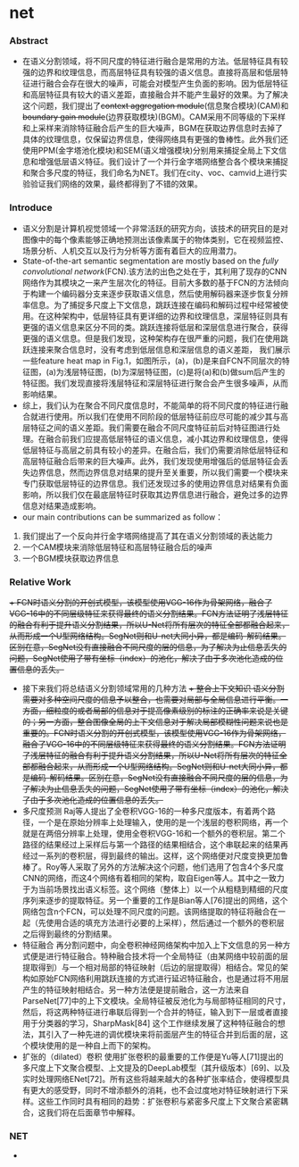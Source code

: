 # net
### Abstract
+ 在语义分割领域，将不同尺度的特征进行融合是常用的方法。低层特征具有较强的边界和纹理信息，而高层特征具有较强的语义信息。直接将高层和低层特征进行融合会存在很大的噪声，可能会对模型产生负面的影响。因为低层特征和高层特征具有较大的语义差距，直接融合并不能产生最好的效果。为了解决这个问题，我们提出了~~context aggregation module~~(信息聚合模块)(CAM)和~~boundary gain module~~(边界获取模块)(BGM)。CAM采用不同等级的下采样和上采样来消除特征融合后产生的巨大噪声，BGM在获取边界信息时去掉了具体的纹理信息，仅保留边界信息，使得网络具有更强的鲁棒性。此外我们还使用PPM(金字塔池化模块)和SEM(语义增强模块)分别用来捕捉全局上下文信息和增强低层语义特征。我们设计了一个并行金字塔网络整合各个模块来捕捉和聚合多尺度的特征，我们命名为NET。我们在city、voc、camvid上进行实验验证我们网络的效果，最终都得到了不错的效果。
### Introduce
+ 语义分割是计算机视觉领域一个非常活跃的研究方向，该技术的研究目的是对图像中的每个像素能够正确地预测出该像素属于的物体类别，它在视频监控、场景分析、人机交互以及行为分析等方面有着巨大的应用潜力。
+ State-of-the-art semantic segmentation are mostly based on the *fully convolutional network*(FCN).该方法的出色之处在于，其利用了现存的CNN网络作为其模块之一来产生层次化的特征。目前大多数的基于FCN的方法倾向于构建一个编码器分支来逐步获取语义信息，然后使用解码器来逐步恢复分辨率信息。为了捕捉多尺度上下文信息，跳跃连接在编码和解码过程中经常被使用。在这种架构中，低层特征具有更详细的边界和纹理信息，深层特征则具有更强的语义信息来区分不同的类。跳跃连接将低层和深层信息进行聚合，获得更强的语义信息。但是我们发现，这种架构存在很严重的问题，我们在使用跳跃连接来聚合信息时，没有考虑到低层信息和深层信息的语义差距， 我们展示一些feature heat map in Fig.1，如图所示，(a)，(b)是来自FCN不同层次的特征图，(a)为浅层特征图，(b)为深层特征图，(c)是将(a)和(b)做sum后产生的特征图。我们发现直接将浅层特征和深层特征进行聚合会产生很多噪声，从而影响结果。
+ 综上，我们认为在聚合不同尺度信息时，不能简单的将不同尺度的特征进行融合就进行使用。所以我们在使用不同阶段的低层特征前应尽可能的减少其与高层特征之间的语义差距。我们需要在融合不同尺度特征前后对特征图进行处理。在融合前我们应提高低层特征的语义信息，减小其边界和纹理信息，使得低层特征与高层之前具有较小的差异。在融合后，我们仍需要消除低层特征和高层特征融合后带来的巨大噪声。此外，我们发现使用增强后的低层特征会丢失边界信息，然而边界信息对结果的提升至关重要，所以我们需要一个模块来专门获取低层特征的边界信息。我们还发现过多的使用边界信息对结果有负面影响，所以我们仅在最底层特征时获取其边界信息进行融合，避免过多的边界信息对结果造成影响。
+ our main contributions can be summarized as follow：
1. 我们提出了一个反向并行金字塔网络提高了其在语义分割领域的表达能力
2. 一个CAM模块来消除低层特征和高层特征融合后的噪声
3. 一个BGM模块获取边界信息
### Relative Work
~~+ FCN时语义分割的开创式模型，该模型使用VGG-16作为骨架网络，融合了VGG-16中的不同层级特征来获得最终的语义分割结果。FCN方法证明了浅层特征的融合有利于提升语义分割结果，所以U-Net将所有层次的特征全部都融合起来，从而形成一个U型网络结构。SegNet则和U-net大同小异，都是编码-解码结果。区别在意，SegNet没有直接融合不同尺度的层的信息，为了解决为止信息丢失的问题，SegNet使用了带有坐标（index）的池化，解决了由于多次池化造成的位置信息的丢失。~~
+ 接下来我们将总结语义分割领域常用的几种方法
~~+ 整合上下文知识
语义分割需要对多种空间尺度的信息予以整合，也需要对局部与全局信息进行平衡。一方面，细粒度的或者局部的信息对于提高像素级别的标注的正确率来说是关键的；另一方面，整合图像全局的上下文信息对于解决局部模糊性问题来说也是重要的。FCN时语义分割的开创式模型，该模型使用VGG-16作为骨架网络，融合了VGG-16中的不同层级特征来获得最终的语义分割结果。FCN方法证明了浅层特征的融合有利于提升语义分割结果，所以U-Net将所有层次的特征全部都融合起来，从而形成一个U型网络结构。SegNet则和U-net大同小异，都是编码-解码结果。区别在意，SegNet没有直接融合不同尺度的层的信息，为了解决为止信息丢失的问题，SegNet使用了带有坐标（index）的池化，解决了由于多次池化造成的位置信息的丢失。~~
+ 多尺度预测
Raj等人提出了全卷积VGG-16的一种多尺度版本，有着两个路径，一个是在原始分辨率上处理输入，使用的是一个浅层的卷积网络，再一个就是在两倍分辨率上处理，使用全卷积VGG-16和一个额外的卷积层。第二个路径的结果经过上采样后与第一个路径的结果相结合，这个串联起来的结果再经过一系列的卷积层，得到最终的输出。这样，这个网络便对尺度变换更加鲁棒了。Roy等人采取了另外的方法解决这个问题，他们选用了包含4个多尺度CNN的网络，而这4个网络有着相同的架构，取自Eigen等人。其中之一致力于为当前场景找出语义标签。这个网络（整体上）以一个从粗糙到精细的尺度序列来逐步的提取特征。另一个重要的工作是Bian等人[76]提出的网络，这个网络包含n个FCN，可以处理不同尺度的问题。该网络提取的特征将融合在一起（先使用合适的填充方法进行必要的上采样），然后通过一个额外的卷积层之后得到最终的分割结果。
+ 特征融合
再分割问题中，向全卷积神经网络架构中加入上下文信息的另一种方式便是进行特征融合。特种融合技术将一个全局特征（由某网络中较前面的层提取得到）与一个相对局部的特征映射（后边的层提取得）相结合。常见的架构如原始FCN网络利用跳跃连接的方式进行延迟特征融合，也是通过将不用层产生的特征映射相结合。另一种方法便是提前融合，这一方法来自ParseNet[77]中的上下文模块。全局特征被反池化为与局部特征相同的尺寸，然后，将这两种特征进行串联后得到一个合并的特征，输入到下一层或者直接用于分类器的学习，SharpMask[84] 这个工作继续发展了这种特征融合的想法，其引入了一种先进的调优模块来将前面层产生的特征合并到后面的层，这个模块使用的是一种自上而下的架构。
+ 扩张的（dilated）卷积
使用扩张卷积的最重要的工作便是Yu等人[71]提出的多尺度上下文聚合模型、上文提及的DeepLab模型（其升级版本）[69]、以及实时处理网络ENet[72]。所有这些将越来越大的各种扩张率结合，使得模型具有更大的感受野，同时不增添额外的消耗，也不会过度地对特征映射进行下采样。这些工作同时具有相同的趋势：扩张卷积与紧密多尺度上下文聚合紧密耦合，这我们将在后面章节中解释。
### NET
+ 
